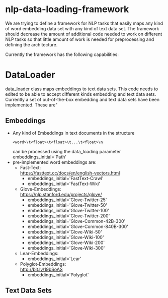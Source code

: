 # nlp-data-loading-framework
We are trying to define a framework for NLP tasks that easily maps any kind of word embedding data set with any kind of text data set. The framework should decrease the amount of additional code needed to work on different NLP tasks so that little amount of work is needed for preprocessing and defining the architecture. 

Currently the framework has the following capabilities:

# DataLoader
data_loader class maps embeddings to text data sets. This code needs to edited to be able to accept different kinds embedding and text data sets. Currently a set of out-of-the-box embedding and text data sets have been implemented. These are"

## Embeddings
  - Any kind of Embeddings in text documents in the structure 
      ```
      <word>\t<float>\t<float>\t...\t<float>\n
      ```
    can be processed using the data_loading parameter embeddings_initial='Path'
  - pre-implemented word embeddings are:
      - Fast-Text: <br/>
          https://fasttext.cc/docs/en/english-vectors.html
          - embeddings_initial='FastText-Crawl'
          - embeddings_initial='FastText-Wiki'
      - Glove-Embeddings:<br/>
          https://nlp.stanford.edu/projects/glove/
          - embeddings_initial='Glove-Twitter-25'
          - embeddings_initial='Glove-Twitter-50'
          - embeddings_initial='Glove-Twitter-100'
          - embeddings_initial='Glove-Twitter-200'
          - embeddings_initial='Glove-Common-42B-300'
          - embeddings_initial='Glove-Common-840B-300'
          - embeddings_initial='Glove-Wiki-50'
          - embeddings_initial='Glove-Wiki-100'
          - embeddings_initial='Glove-Wiki-200'
          - embeddings_initial='Glove-Wiki-300'
       - Lear-Embeddings: <br/>
          - embeddings_initial='Lear'
       - Polyglot-Embeddings: <br/>
          http://bit.ly/19bSoAS
          - embeddings_initial='Polyglot'
 
## Text Data Sets


